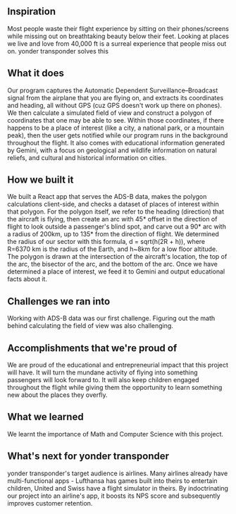 ## Inspiration
Most people waste their flight experience by sitting on their phones/screens while missing out on breathtaking beauty below their feet. Looking at places we live and love from 40,000 ft is a surreal experience that people miss out on. yonder transponder solves this

## What it does
Our program captures the Automatic Dependent Surveillance–Broadcast signal from the airplane that you are flying on, and extracts its coordinates and heading, all without GPS (cuz GPS doesn't work up there on phones). We then calculate a simulated field of view and construct a polygon of coordinates that one may be able to see. Within those coordinates, if there happens to be a place of interest (like a city, a national park, or a mountain peak), then the user gets notified while our program runs in the background throughout the flight. It also comes with educational information generated by Gemini, with a focus on geological and wildlife information on natural reliefs, and cultural and historical information on cities. 

## How we built it
We built a React app that serves the ADS-B data, makes the polygon calculations client-side, and checks a dataset of places of interest within that polygon. For the polygon itself, we refer to the heading (direction) that the aircraft is flying, then create an arc with 45* offset in the direction of flight to look outside a passenger's blind spot, and carve out a 90* arc with a radius of 200km, up to 135* from the direction of flight. We determined the radius of our sector with this formula, d = sqrt(h(2R + h)), where R=6370 km is the radius of the Earth, and h~8km for a low floor altitude. The polygon is drawn at the intersection of the aircraft's location, the top of the arc, the bisector of the arc, and the bottom of the arc. 
Once we have determined a place of interest, we feed it to Gemini and output educational facts about it. 

## Challenges we ran into
Working with ADS-B data was our first challenge. Figuring out the math behind calculating the field of view was also challenging. 

## Accomplishments that we're proud of
We are proud of the educational and entrepreneurial impact that this project will have. It will turn the mundane activity of flying into something passengers will look forward to. It will also keep children engaged throughout the flight while giving them the opportunity to learn something new about the places they overfly. 

## What we learned
We learnt the importance of Math and Computer Science with this project. 

## What's next for yonder transponder
yonder transponder's target audience is airlines. Many airlines already have multi-functional apps - Lufthansa has games built into theirs to entertain children, United and Swiss have a flight simulator in theirs. By indoctrinating our project into an airline's app, it boosts its NPS score and subsequently improves customer retention. 
